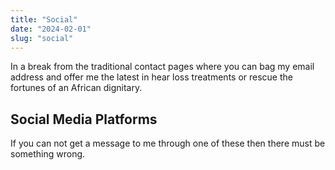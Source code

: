 ```yaml
---
title: "Social"
date: "2024-02-01"
slug: "social"
---
```


In a break from the traditional contact pages where you can bag my email address and offer me the latest in hear loss treatments or rescue the fortunes of an African dignitary.

## Social Media Platforms

If you can not get a message to me through one of these then there must be something wrong.
